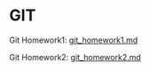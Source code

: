 # GIT
Git Homework1: [git_homework1.md](git_homework1.md)

Git Homework2: [git_homework2.md](git_homework2.md)
